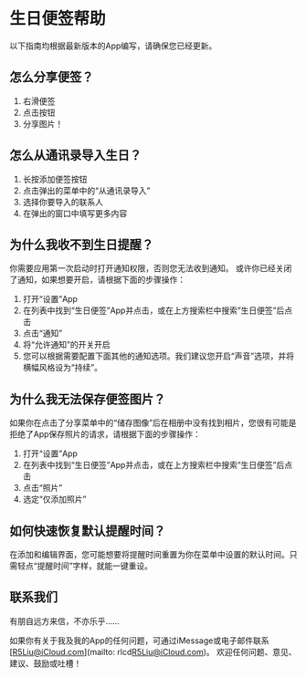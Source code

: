 # 生日便签帮助

以下指南均根据最新版本的App编写，请确保您已经更新。

## 怎么分享便签？
1. 右滑便签
2. 点击按钮
3. 分享图片！

## 怎么从通讯录导入生日？
1. 长按添加便签按钮
2. 点击弹出的菜单中的“从通讯录导入”
3. 选择你要导入的联系人
4. 在弹出的窗口中填写更多内容

## 为什么我收不到生日提醒？
你需要应用第一次启动时打开通知权限，否则您无法收到通知。
或许你已经关闭了通知，如果想要开启，请根据下面的步骤操作：
1. 打开“设置”App
2. 在列表中找到“生日便签”App并点击，或在上方搜索栏中搜索”生日便签”后点击
3. 点击“通知”
4. 将“允许通知”的开关开启
5. 您可以根据需要配置下面其他的通知选项。我们建议您开启“声音”选项，并将横幅风格设为“持续”。

## 为什么我无法保存便签图片？
如果你在点击了分享菜单中的“储存图像”后在相册中没有找到相片，您很有可能是拒绝了App保存照片的请求，请根据下面的步骤操作：

1. 打开“设置”App
2. 在列表中找到“生日便签”App并点击，或在上方搜索栏中搜索”生日便签”后点击
3. 点击“照片”
4. 选定“仅添加照片”


## 如何快速恢复默认提醒时间？
在添加和编辑界面，您可能想要将提醒时间重置为你在菜单中设置的默认时间。只需轻点“提醒时间”字样，就能一键重设。

## 联系我们
有朋自远方来信，不亦乐乎……

如果你有关于我及我的App的任何问题，可通过iMessage或电子邮件联系[R5Liu@iCloud.com](mailto: rlcd<R5Liu@iCloud.com>)。
欢迎任何问题、意见、建议、鼓励或吐槽！
